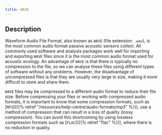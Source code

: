 ```yaml
---
title: WAVE
---
```


## Description

Waveform Audio File Format, also known as `WAVE` (file extension: `.wav`), is
the most common audio format passive acoustic sensors collect. All commonly used
software and analysis packages work well for importing and exporting `WAVE`
files since it is the most common audio format used for acoustic ecology. An
advantage of `WAVE` is that there is typically no compression to the file, so we
can analyse these files using different types of software without any problems.
However, the disadvantage of uncompressed files is that they are usually very
large in size, making it more difficult to store and share them. 

`WAVE` files may be compressed to a different audio format to reduce their file
size. Before compressing your files or working with compressed audio formats, it
is important to know that some compression formats, such as [`MP3`]({{% relref
"/resources/help-centre/audio-formats/mp3" %}}), use a method of compression
that can result in a loss of quality (lossy compression). You can avoid this
shortcoming by using lossless compression formats such as [`FLAC`]({{% relref
"flac" %}}), where there is no reduction in quality.
